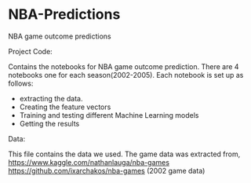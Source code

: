# NBA-Predictions
NBA game outcome predictions

Project Code:

Contains the notebooks for NBA game outcome prediction.
There are 4 notebooks one for each season(2002-2005).
Each notebook is set up as follows:
- extracting the data.
- Creating the feature vectors
- Training and testing different Machine Learning models
- Getting the results

Data:

This file contains the data we used.
The game data was extracted from,
https://www.kaggle.com/nathanlauga/nba-games
https://github.com/ixarchakos/nba-games (2002 game data)
